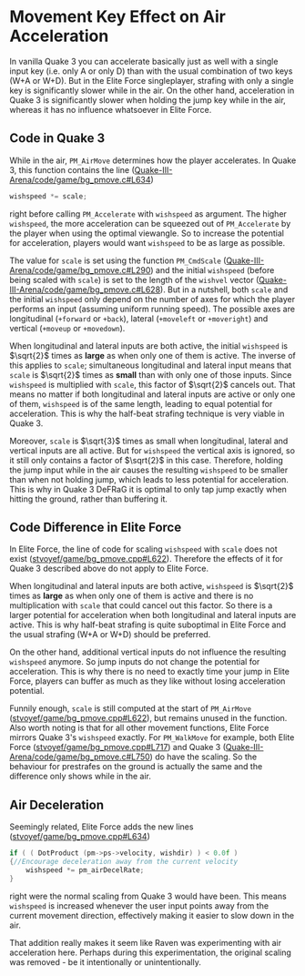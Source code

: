 # Movement Key Effect on Air Acceleration

In vanilla Quake 3 you can accelerate basically just as well with a single input key (i.e. only A or only D) than with the usual combination of two keys (W+A or W+D).
But in the Elite Force singleplayer, strafing with only a single key is significantly slower while in the air.
On the other hand, acceleration in Quake 3 is significantly slower when holding the jump key while in the air, whereas it has no influence whatsoever in Elite Force.

## Code in Quake 3

While in the air, `PM_AirMove` determines how the player accelerates.
In Quake 3, this function contains the line ([Quake-III-Arena/code/game/bg_pmove.c#L634](https://github.com/id-Software/Quake-III-Arena/blob/dbe4ddb10315479fc00086f08e25d968b4b43c49/code/game/bg_pmove.c#L634))

```c
wishspeed *= scale;
```

right before calling `PM_Accelerate` with `wishspeed` as argument.
The higher `wishspeed`, the more acceleration can be squeezed out of `PM_Accelerate` by the player when using the optimal viewangle.
So to increase the potential for acceleration, players would want `wishspeed` to be as large as possible.

The value for `scale` is set using the function `PM_CmdScale` ([Quake-III-Arena/code/game/bg_pmove.c#L290](https://github.com/id-Software/Quake-III-Arena/blob/dbe4ddb10315479fc00086f08e25d968b4b43c49/code/game/bg_pmove.c#L290))
and the initial `wishspeed` (before being scaled with `scale`) is set to the length of the `wishvel` vector ([Quake-III-Arena/code/game/bg_pmove.c#L628](https://github.com/id-Software/Quake-III-Arena/blob/dbe4ddb10315479fc00086f08e25d968b4b43c49/code/game/bg_pmove.c#L628)).
But in a nutshell, both `scale` and the initial `wishspeed` only depend on the number of axes for which the player performs an input (assuming uniform running speed).
The possible axes are longitudinal (`+forward` or `+back`), lateral (`+moveleft` or `+moveright`) and vertical (`+moveup` or `+movedown`).

When longitudinal and lateral inputs are both active, the initial `wishspeed` is $`\sqrt{2}`$ times as **large** as when only one of them is active.
The inverse of this applies to `scale`; simultaneous longitudinal and lateral input means that `scale` is $`\sqrt{2}`$ times as **small** than with only one of those inputs.
Since `wishspeed` is multiplied with `scale`, this factor of $`\sqrt{2}`$ cancels out.
That means no matter if both longitudinal and lateral inputs are active or only one of them, `wishspeed` is of the same length, leading to equal potential for acceleration.
This is why the half-beat strafing technique is very viable in Quake 3.

Moreover, `scale` is $`\sqrt{3}`$ times as small when longitudinal, lateral and vertical inputs are all active.
But for `wishspeed` the vertical axis is ignored, so it still only contains a factor of $`\sqrt{2}`$ in this case.
Therefore, holding the jump input while in the air causes the resulting `wishspeed` to be smaller than when not holding jump, which leads to less potential for acceleration.
This is why in Quake 3 DeFRaG it is optimal to only tap jump exactly when hitting the ground, rather than buffering it.

## Code Difference in Elite Force

In Elite Force, the line of code for scaling `wishspeed` with `scale` does not exist ([stvoyef/game/bg_pmove.cpp#L622](https://github.com/kugelrund/Elite-Reinforce/blob/04e0e618d1ee57a2919f1a852a688c03b1aa155d/game/bg_pmove.cpp#L622)).
Therefore the effects of it for Quake 3 described above do not apply to Elite Force.

When longitudinal and lateral inputs are both active, `wishspeed` is $`\sqrt{2}`$ times as **large** as when only one of them is active and there is no multiplication with `scale` that could cancel out this factor.
So there is a larger potential for acceleration when both longitudinal and lateral inputs are active.
This is why half-beat strafing is quite suboptimal in Elite Force and the usual strafing (W+A or W+D) should be preferred.

On the other hand, additional vertical inputs do not influence the resulting `wishspeed` anymore.
So jump inputs do not change the potential for acceleration.
This is why there is no need to exactly time your jump in Elite Force, players can buffer as much as they like without losing acceleration potential.

Funnily enough, `scale` is still computed at the start of `PM_AirMove` ([stvoyef/game/bg_pmove.cpp#L622](https://github.com/kugelrund/Elite-Reinforce/blob/04e0e618d1ee57a2919f1a852a688c03b1aa155d/game/bg_pmove.cpp#L604)), but remains unused in the function.
Also worth noting is that for all other movement functions, Elite Force mirrors Quake 3's `wishspeed` exactly.
For `PM_WalkMove` for example, both Elite Force ([stvoyef/game/bg_pmove.cpp#L717](https://github.com/kugelrund/Elite-Reinforce/blob/04e0e618d1ee57a2919f1a852a688c03b1aa155d/game/bg_pmove.cpp#L717)) and Quake 3 ([Quake-III-Arena/code/game/bg_pmove.c#L750](https://github.com/id-Software/Quake-III-Arena/blob/dbe4ddb10315479fc00086f08e25d968b4b43c49/code/game/bg_pmove.c#L750)) do have the scaling.
So the behaviour for prestrafes on the ground is actually the same and the difference only shows while in the air.

## Air Deceleration

Seemingly related, Elite Force adds the new lines ([stvoyef/game/bg_pmove.cpp#L634](https://github.com/kugelrund/Elite-Reinforce/blob/04e0e618d1ee57a2919f1a852a688c03b1aa155d/game/bg_pmove.cpp#L634))

```c++
if ( ( DotProduct (pm->ps->velocity, wishdir) ) < 0.0f )
{//Encourage deceleration away from the current velocity
    wishspeed *= pm_airDecelRate;
}
```

right were the normal scaling from Quake 3 would have been.
This means `wishspeed` is increased whenever the user input points away from the current movement direction, effectively making it easier to slow down in the air.

That addition really makes it seem like Raven was experimenting with air acceleration here.
Perhaps during this experimentation, the original scaling was removed - be it intentionally or unintentionally.
